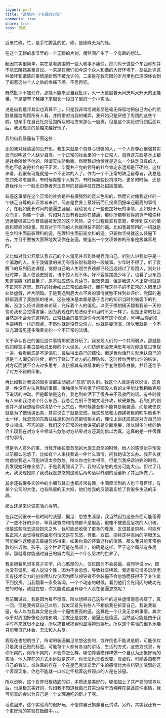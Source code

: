 ```yaml
---
layout: post
title: "近期的一个有趣的实验" 
comments: true
share: true
tags: 随感
---
```



近来忙碌，忙，是手忙脚乱的忙，碌，是碌碌无为的碌。

在这个无聊的季节里的一个无聊的片刻，偶然间产生了一个有趣的想法。

起因其实很简单，实在是看周围的一些人和事不痛快，然而对于这些个东西你却并不能去阻挡甚至言说。一来是在我们如今这个众人和谐的大好环境下，胡乱批评这种破坏和谐感的事情是断然不被允许的，二来是在我有限的岁月里也已深深体会到了招惹这些个人之后的惨痛下场，不愿再犯。

既然批评不被允许，那能不能来点自我批评，灭一灭这股普天同庆鸡犬升天的正能量。于是便有了我接下来很长一段日子里的一个小实验。

说是自我批评其实也真算不上，只是我非常坦诚甚至是毫无保留地把自己内心的肮脏暴露给周围所有人看，并附带对自我的嘲弄，我开始只是厌倦了周围的这些个假，想亲手在自己社交范围所及的地方来那么一股真，但是这个实验进行到后面以后，我发现真的是越来越好玩了。

我的自我暴露有下面这些：

比如我对我装逼的公开化。我生来就是个自尊心很强的人，一个人自尊心很强其实反而说明这个人缺少自尊。一个正常的社会里的一个正常人，自尊这东西基本上都是社会所给予他的，所谓天生骄傲嘛。然而我却恰恰就是这么一个缺乏自尊的人，倒也不能说是社会的不正常，毕竟共产党的领导的社会肯定永远都是正确的，这样来看，我很有可能就是一个不正常的人了。作为一个不正常的缺乏自尊者，我总是在四处寻求自尊，有时候靠些个人努力，有时候靠些投机取巧，更多的时候，还是靠我作为一个缺乏自尊者天生自带的装逼神技在四处招摇撞骗。

装逼这事情在这个正常的社会是带有很强烈的贬义色彩的，然而它对像我这样的一个缺乏自尊的非正常者来讲，简直是世界上最好玩而且投资回报率还最高的事情了。在我如此长时间的装逼生涯里，我也发现了一些更加好玩的事情，比如对于大众而言，你装一个逼，假如对方没有看出你在装逼，那你所能够获得的尊严和崇拜远远能够盖过你冒装逼被发现的这个风险。这个过程极其有意思，牵涉到双方的情商和智商的较量，而且对于不同的人你就得装不同的逼。比如我最惯用的一招就是在文科生面前装理科的逼，在理科生面前装文科的逼。只要你坚持就这么装逼下去，并且不要被大面积地发现你在装逼，塑造出一个文理兼修的形象是极其容易的。

又比如对我公开承认我自己的个人偏见并且到处嘲弄我自己。听别人讲我似乎是一个偏激的人。关于我偏激的来历有很长很有趣的一段故事。少年时不得了，听了袁腾飞的系列历史课程，觉得自己的人生观世界观都已经远远超过了周围人，到处针砭时弊，逢人便谈史授言，语不惊人死不休。好不容易摆脱少年了，也看了点东西知道袁腾飞的含量了，原本就应该认真读书，报效党国，但是我这人不正常也就是不正常在这里。现在的社会如此正常如此美好，而在我这样子的不正常的人眼里却处处虚假，片片阴暗。于是我遇到屁大点不爽的事情就憋不住到处评价，党国的遍野都洒满了我肮脏的唾沫。这些唾沫基本都是基于当时的知识当时的脑袋下的判断，没怎么经过调查和论证，充斥着个人的偏见。以至于哪怕隔天翻看我前一天的言论我都会觉得害臊，因为我现在的想法似乎和当时不太一样了。但是正常的社会当然是不会允许这样的。正常社会的要求是你今天持有这个观点，50年后你必须也要持有一样的观点，不然你就是没有公信力，你就是耍流氓。所以我就是一个不仅充满偏见还多嘴善变的一个不正常的流氓。

关于承认自己的偏见这件事情那就更好玩了。我发现人们的一个共同弱点，那就是假如你空手套白狼地说出你的个人偏见，人们仿佛都会充满思考地对你这意见审视一遍，看看到底是不是偏见，最后得出自己的结论。但是当你话开头就承认自己的话是个人偏见的时候，相当于绕过了对方的心理防线，这时候你再给出你的结论，对方反而就不会去过多思考，直接极其有效精准的空手套住那条白狼，并且还给予了对方不错的印象。

再比如我对我说的很多话都主动冠以"忽悠"的头衔。我这个人就是喜欢说话，这真是一件没有办法克制的事情，唯独偶尔写些傻了吧唧没人看的文字能让我稍微克服下说话的冲动。但是即使是这样，我也到处洒下了很多来不及收回的话。有些时候有人来和我讨论个什么东西，我总会克制不住地文理齐攻，软硬兼施，我的目的倒也并不是我想给你讲清楚个什么东西，有时候甚至都不能算是我装逼，而是我仅仅就是为了把话讲出来，其实说白了就是忽悠。我这忽悠和山西媒老板的吹牛倒也不太一样，我忽悠的东西往往是和对方还密切相关的，理论上讲还应该是对方自己的专业领域。不巧的是，我们这个正常的社会讲究的是全面发展，所以很多时候的确会出现我在对方专业领域去忽悠对方结果对方还真能信以为真。这真的是一件很罪过的事情。

但是令人意外的事，当我开始拉着忽悠的大旗去忽悠的时候，给人的感觉似乎倒没以前那么忽悠了。比如有个人来找我说一件什么事情，问我她该怎么办。我开头就给她说我这人可能讲话太会忽悠，所以你也别太相信。但是当我把话讲完的时候，我发现她好像全信了。于是我再强调了下，我的话忽悠的成分可能大点。但过了几天，我发现她除了我说我是忽悠的这前后两句话以外别的话全听了并且照做了。

其余还有很多实验中的小细节其实也都非常有趣，中间牵涉到的人也千奇百怪，有某个公司的大佬，也有隔壁的王大妈，他们给我的反馈着实给了我很多生活的乐趣。

那么还是来说说实验心得吧。

在我之前很长一段时间的装逼、偏见、忽悠生涯里，我当然因为这些东西可能落得了一些不好的评价，毕竟我智商和情商都不是很高，很难不被更高层次的人识破。但是这些除去这些损失之外，我可能还收获了更多的尊重、友谊甚至崇拜。可能有些正常人会觉得我前面那句话又是在忽悠，尊重、友谊、崇拜这种高尚的字眼怎么可能靠你这傻逼去装逼忽悠得来。如果你真的怀着这样的情感，那么我只能非常抱歉的告诉你，孩子，这个世界可能在局部上，的确是这样。至于这个局部有多局部，那就看你能通过自己的努力爬到一个什么层次的世界了。

我亲眼看见很多真才实学，内心憨厚的人，仅仅因为不会装逼，被同学说low，因为没有偏见，被人说没个性，因为不会忽悠，导致社交稀疏。我还看见很多忠厚老实有技术实力的创业团队仅仅因为团队领导者不会装逼不会忽悠而获得不了关注拿不到投资。当我翻看一条条新闻，一个个动态的时候，看到他们金光闪闪的成功光芒的时候，我就在想，你又能说这里有哪个人没在装逼忽悠呢？

我前面说过，我是因为看不惯假，所以想把自己这些年的这些虚情假意拆穿了，真一回。但是我拆穿自己以后，我发现首先有些人不相信我在拆穿自己。我说我装逼，有人以为我其实是在装一个逼格更高的逼，这真是一个让我无奈的事情。其次似乎对周围好像也没啥影响，朋友还是朋友，傻逼还是傻逼，当然这可能是由于我平时本来就很不正经，所以搞自我揭穿也显得特别娱乐。所以这个实验的很多乐趣只能我自己体会，无法和人共享。

我现在也想明白了，所谓的装逼偏见忽悠这些的，或许倒也不能说是假，可能仅仅只是我自己贴的标签。可能每个人都有各自的讲话、生活的方式，这些方式里，有你所爽的，你所不爽的，不管你怎么样，哪怕你装模作样做一个自认为还挺好玩的实验，他人存在的方式永远就是这样，你无法也无权改变。真或假，可能各自都有自己的看法。或许真的存在一个在星巴克谈恋爱产生的感情比大排档更加浓烈的这个客观现象，你也不能就一口咬定怀揣着这样观点的人是在装逼。

所以说啊，这个世界归根结底的讲，本质还是美好的，哪怕加上了共产党的领导以后，也是极其美好的，假如我不知道我自己其实没啥干货纯粹在装逼这件事情，我可能真的会以为自己是一个文理通吃的奇才了呢。

话说回来，这个实验真的很好玩，不信你自己揭穿自己试试。另外，其实我还有一个更好玩的实验在酝酿中。。。











